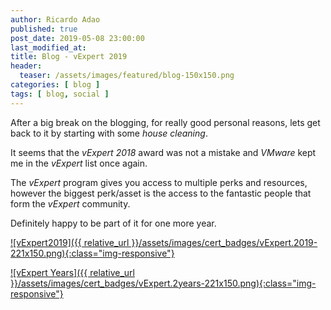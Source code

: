 ```yaml
---
author: Ricardo Adao
published: true
post_date: 2019-05-08 23:00:00
last_modified_at:
title: Blog - vExpert 2019
header:
  teaser: /assets/images/featured/blog-150x150.png
categories: [ blog ]
tags: [ blog, social ]
---
```

After a big break on the blogging, for really good personal reasons, lets get back to it by starting with some _house cleaning_.

It seems that the _vExpert 2018_ award was not a mistake and _VMware_ kept me in the _vExpert_ list once again.

The _vExpert_ program gives you access to multiple perks and resources, however the biggest perk/asset is the access to the fantastic people that form the _vExpert_ community.

Definitely happy to be part of it for one more year.

[![vExpert2019]({{ relative_url }}/assets/images/cert_badges/vExpert.2019-221x150.png){:class="img-responsive"}](https://vexpert.vmware.com/directory/2766)

[![vExpert Years]({{ relative_url }}/assets/images/cert_badges/vExpert.2years-221x150.png){:class="img-responsive"}](https://vexpert.vmware.com/directory/2766)
